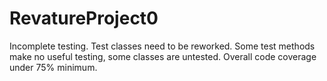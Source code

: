 # RevatureProject0
Incomplete testing. Test classes need to be reworked. Some test methods make no useful testing, some classes are untested. Overall code coverage under 75% minimum.
